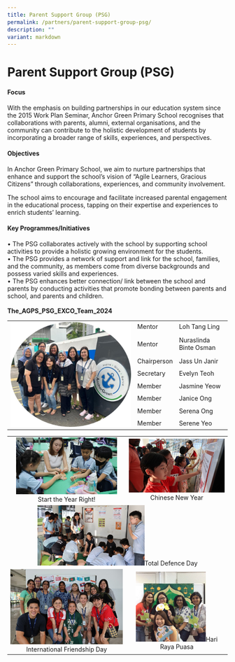 ```yaml
---
title: Parent Support Group (PSG)
permalink: /partners/parent-support-group-psg/
description: ""
variant: markdown
---
```

Parent Support Group (PSG)
=====================
  
#### Focus 

With the emphasis on building partnerships in our education system since the 2015 Work Plan Seminar, Anchor Green Primary School recognises that collaborations with parents, alumni, external organisations, and the community can contribute to the holistic development of students by incorporating a broader range of skills, experiences, and perspectives.

#### Objectives
In Anchor Green Primary School, we aim to nurture partnerships that enhance and support the school’s vision of “Agile Learners, Gracious Citizens” through collaborations, experiences, and community involvement.

The school aims to encourage and facilitate increased parental engagement in the educational process, tapping on their expertise and experiences to enrich students’ learning.

#### Key Programmes/Initiatives
•	The PSG collaborates actively with the school by supporting school activities to provide a holistic growing environment for the students. <br>
•	The PSG provides a network of support and link for the school, families, and the community, as members come from diverse backgrounds and possess varied skills and experiences.<br>
•	The PSG enhances better connection/ link between the school and parents by conducting activities that promote bonding between parents and school, and parents and children.<br><br>
**The_AGPS_PSG_EXCO_Team_2024**
<table>
<tbody>
<tr>
<td rowspan="10"><img src="/images/Partners/PSG/The_AGPS_PSG_EXCO_Team_2024.jpg" style="width:100%"></td>
</tr>
<tr>
</tr>
	<tr>
<td align="left">Mentor</td>
<td align="left">Loh Tang Ling</td>
</tr>
<tr>
<td align="left">Mentor</td>
<td align="left">Nuraslinda Binte Osman</td>
</tr>
<tr>
<td align="left">Chairperson</td>
<td align="left">Jass Un Janir</td>
</tr>
<tr>
<td align="left">Secretary</td>
<td align="left">Evelyn Teoh</td>
</tr>
<tr>
<td align="left">Member</td>
<td align="left">Jasmine Yeow</td>
</tr>
<tr>
<td align="left">Member</td>
<td align="left">Janice Ong</td>
</tr>
<tr>
<td align="left">Member</td>
<td align="left">Serena Ong</td>
</tr>
<tr>
<td align="left">Member</td>
<td align="left">Serene Yeo</td>
</tr>
	<tr></tr>
</tbody></table>

<table>
<tbody>
<tr>
<td align="center"><img src="/images/Partners/PSG/Start_the_Year_Right_.jpg" style="width:90%">Start the Year Right!</td>
<td align="center"><img src="/images/Partners/PSG/Chinese_New_Year.jpg" style="width:100%">Chinese New Year</td>
</tr>
<tr>
<td colspan="2" align="center"><img src="/images/Partners/PSG/Total_Defence_Day.jpg" style="width:50%">Total Defence Day</td>
</tr>
<tr>
<td align="center"><img src="/images/Partners/PSG/International_Friendship_Day.jpg" style="width:100%">International Friendship Day</td>
<td align="center"><img src="/images/Partners/PSG/Hari_Raya_Puasa.jpg" style="width:73%">Hari Raya Puasa</td>
</tr>
</tbody></table>